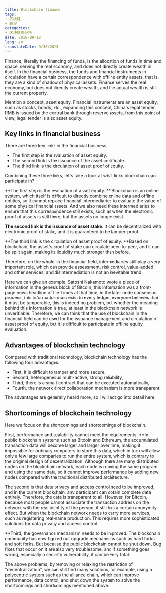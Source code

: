 ```yaml
---
title: Blockchain finance
tags:
- 区块链
- 教程
categories:
- 区块链五分钟
date: 2018-09-12
lang: en
translateDate: 9/30/2023
---
```


Finance, literally the financing of funds, is the allocation of funds in time and space, serving the real economy, and does not directly create wealth in itself. In the financial business, the funds and financial instruments in circulation have a certain correspondence with offline entity assets, that is, they are a kind of shadow of physical assets. Finance serves the real economy, but does not directly create wealth, and the actual wealth is still the current property.

Mention a concept, asset equity. Financial instruments are an asset equity, such as stocks, bonds, etc., expanding this concept, China's legal tender RMB is issued by the central bank through reserve assets, from this point of view, legal tender is also asset equity.

## Key links in financial business

There are three key links in the financial business.

* The first step is the evaluation of asset equity.
* The second link is the issuance of the asset certificate.
* The third link is the circulation of asset proof of equity.

Combining these three links, let's take a look at what links blockchain can participate in?

**The first step is the evaluation of asset equity. ** Blockchain is an online system, which itself is difficult to directly combine online data and offline entities, so it cannot replace financial intermediaries to evaluate the value of some physical financial assets. And we also need these intermediaries to ensure that this correspondence still exists, such as when the electronic proof of assets is still there, but the assets no longer exist.

**The second link is the issuance of asset stake**. It can be decentralized with electronic proof of stake, and it is guaranteed to be tamper-proof.

**The third link is the circulation of asset proof of equity. **Based on blockchain, the asset's proof of stake can circulate peer-to-peer, and it can be split again, making its liquidity much stronger than before.

Therefore, on the whole, in the financial field, intermediaries still play a very important role, which can provide assessment, risk control, value-added and other services, and disintermediation is not an inevitable trend.

Here we can give an example, Satoshi Nakamoto wrote a piece of information in the genesis block of Bitcoin, this information was a front-page news headline of the Times at that time, in the later node consensus process, this information must exist in every ledger, everyone believes that it must be tamperable, this is indeed no problem, but whether the meaning behind this information is true, at least in the blockchain network is unverifiable. Therefore, we can think that the use of blockchain in the financial field can be used for the issuance management and circulation of asset proof of equity, but it is difficult to participate in offline equity evaluation.

## Advantages of blockchain technology

Compared with traditional technology, blockchain technology has the following four advantages:

* First, it is difficult to tamper and more secure,
* Second, heterogeneous multi-active, strong reliability,
* Third, there is a smart contract that can be executed automatically,
* Fourth, the network direct collaboration mechanism is more transparent.

The advantages are generally heard more, so I will not go into detail here.

## Shortcomings of blockchain technology

Here we focus on the shortcomings and shortcomings of blockchain.

First, performance and scalability cannot meet the requirements. **In public blockchain systems such as Bitcoin and Ethereum, the accumulated transaction data will become larger and larger over time, making it impossible for ordinary computers to store this data, which in turn will allow only a few large companies to run the entire system, which is contrary to the original design of decentralization. Although there are many distributed nodes on the blockchain network, each node is running the same program and using the same data, so it cannot improve performance by adding new nodes compared with the traditional distributed architecture.

The second is that data privacy and access control need to be improved, and in the current blockchain, any participant can obtain complete data entirely. Therefore, the data is transparent to all. However, for Bitcoin, because most people cannot associate the transaction address on the network with the real identity of the person, it still has a certain anonymity effect. But when the blockchain network needs to carry more services, such as registering real-name production. This requires more sophisticated solutions for data privacy and access control.

**Third, the governance mechanism needs to be improved. The blockchain community has now figured out upgrade mechanisms such as hard forks and soft forks. But because the public blockchain cannot be shut down. Bug fixes that occur on it are also very troublesome, and if something goes wrong, especially a security vulnerability, it can be very fatal.

The above problems, by removing or relaxing the restriction of "decentralization", we can still find many solutions, for example, using a polycentric system such as the alliance chain, which can improve performance, data control, and shut down the system to solve the shortcomings and shortcomings mentioned above.

